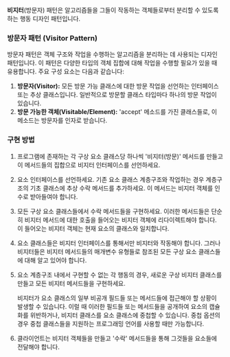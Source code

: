 **비지터**(방문자) 패턴은 알고리즘들을 그들이 작동하는 객체들로부터 분리할 수 있도록 하는 행동 디자인 패턴입니다.

### 방문자 패턴 (Visitor Pattern)

방문자 패턴은 객체 구조와 작업을 수행하는 알고리즘을 분리하는 데 사용되는 디자인 패턴입니다. 이 패턴은 다양한 타입의 객체 집합에 대해 작업을 수행할 필요가 있을 때 유용합니다. 주요 구성 요소는 다음과 같습니다:

1. **방문자(Visitor):** 모든 방문 가능 클래스에 대한 방문 작업을 선언하는 인터페이스 또는 추상 클래스입니다. 일반적으로 방문할 클래스 타입마다 하나의 방문 작업이 있습니다.
2. **방문 가능한 객체(Visitable/Element):** 'accept' 메소드를 가진 클래스들로, 이 메소드는 방문자를 인자로 받습니다.

### 구현 방법

1. 프로그램에 존재하는 각 구상 요소 클래스당 하나씩 '비지터​(방문)' 메서드를 만들고 이 메서드들의 집합으로 비지터 인터페이스를 선언하세요.
    
2. 요소 인터페이스를 선언하세요. 기존 요소 클래스 계층구조와 작업하는 경우 계층구조의 기초 클래스에 추상 수락 메서드를 추가하세요. 이 메서드는 비지터 객체를 인수로 받아들여야 합니다.
    
3. 모든 구상 요소 클래스들에서 수락 메서드들을 구현하세요. 이러한 메서드들은 단순히 비지터 메서드에 대한 호출을 들어오는 비지터 객체에 리다이렉트해야 합니다. 이 들어오는 비지터 객체는 현재 요소의 클래스와 일치합니다.
    
4. 요소 클래스들은 비지터 인터페이스를 통해서만 비지터와 작동해야 합니다. 그러나 비지터들은 비지터 메서드들의 매개변수 유형들로 참조된 모든 구상 요소 클래스들에 대해 알고 있어야 합니다.
    
5. 요소 계층구조 내에서 구현할 수 없는 각 행동의 경우, 새로운 구상 비지터 클래스를 만들고 모든 비지터 메서드들을 구현하세요.
    
    비지터가 요소 클래스의 일부 비공개 필드들 또는 메서드들에 접근해야 할 상황이 발생할 수 있습니다. 이럴 때 이러한 필드들 또는 메서드들을 공개하여 요소의 캡슐화를 위반하거나, 비지터 클래스를 요소 클래스에 중첩할 수 있습니다. 중첩 옵션의 경우 중첩 클래스들을 지원하는 프로그래밍 언어를 사용할 때만 가능합니다.
    
6. 클라이언트는 비지터 객체들을 만들고 '수락' 메서드들을 통해 그것들을 요소들에 전달해야 합니다.

